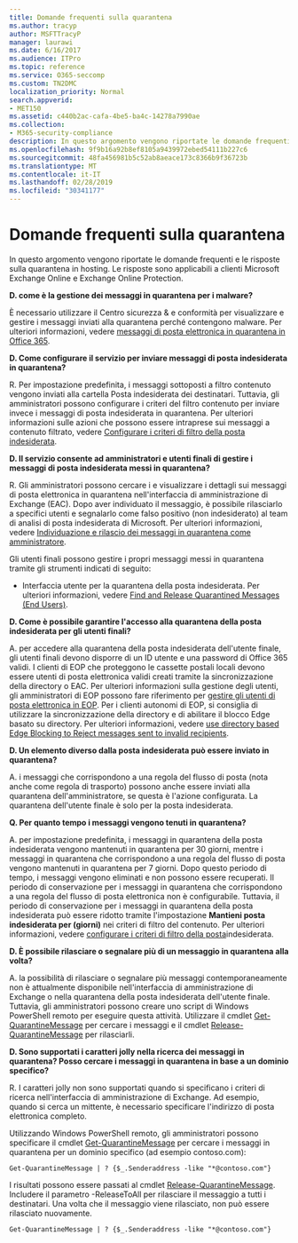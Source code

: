 ```yaml
---
title: Domande frequenti sulla quarantena
ms.author: tracyp
author: MSFTTracyP
manager: laurawi
ms.date: 6/16/2017
ms.audience: ITPro
ms.topic: reference
ms.service: O365-seccomp
ms.custom: TN2DMC
localization_priority: Normal
search.appverid:
- MET150
ms.assetid: c440b2ac-cafa-4be5-ba4c-14278a7990ae
ms.collection:
- M365-security-compliance
description: In questo argomento vengono riportate le domande frequenti e le risposte sulla quarantena in hosting.
ms.openlocfilehash: 9f9b16a92b8ef8105a9439972ebed54111b227c6
ms.sourcegitcommit: 48fa456981b5c52ab8aeace173c8366b9f36723b
ms.translationtype: MT
ms.contentlocale: it-IT
ms.lasthandoff: 02/28/2019
ms.locfileid: "30341177"
---
```

# <a name="quarantine-faq"></a>Domande frequenti sulla quarantena

In questo argomento vengono riportate le domande frequenti e le risposte sulla quarantena in hosting. Le risposte sono applicabili a clienti Microsoft Exchange Online e Exchange Online Protection.
  
 **D. come è la gestione dei messaggi in quarantena per i malware?**
  
È necessario utilizzare il Centro sicurezza &amp; e conformità per visualizzare e gestire i messaggi inviati alla quarantena perché contengono malware. Per ulteriori informazioni, vedere [messaggi di posta elettronica in quarantena in Office 365](https://support.office.com/article/Quarantine-email-messages-in-Office-365-4c234874-015e-4768-8495-98fcccfc639b).
  
 **D. Come configurare il servizio per inviare messaggi di posta indesiderata in quarantena?**
  
R. Per impostazione predefinita, i messaggi sottoposti a filtro contenuto vengono inviati alla cartella Posta indesiderata dei destinatari. Tuttavia, gli amministratori possono configurare i criteri del filtro contenuto per inviare invece i messaggi di posta indesiderata in quarantena. Per ulteriori informazioni sulle azioni che possono essere intraprese sui messaggi a contenuto filtrato, vedere [Configurare i criteri di filtro della posta indesiderata](configure-your-spam-filter-policies.md).
  
 **D. Il servizio consente ad amministratori e utenti finali di gestire i messaggi di posta indesiderata messi in quarantena?**
  
R. Gli amministratori possono cercare i e visualizzare i dettagli sui messaggi di posta elettronica in quarantena nell'interfaccia di amministrazione di Exchange (EAC). Dopo aver individuato il messaggio, è possibile rilasciarlo a specifici utenti e segnalarlo come falso positivo (non indesiderato) al team di analisi di posta indesiderata di Microsoft. Per ulteriori informazioni, vedere [Individuazione e rilascio dei messaggi in quarantena come amministratore](find-and-release-quarantined-messages-as-an-administrator.md).
  
Gli utenti finali possono gestire i propri messaggi messi in quarantena tramite gli strumenti indicati di seguito: 
  
- Interfaccia utente per la quarantena della posta indesiderata. Per ulteriori informazioni, vedere [Find and Release Quarantined Messages (End Users)](http://technet.microsoft.com/library/e439b560-827a-4807-abd3-6b861c1ff786.aspx).
        
 **D. Come è possibile garantire l'accesso alla quarantena della posta indesiderata per gli utenti finali?**
  
A. per accedere alla quarantena della posta indesiderata dell'utente finale, gli utenti finali devono disporre di un ID utente e una password di Office 365 validi. I clienti di EOP che proteggono le cassette postali locali devono essere utenti di posta elettronica validi creati tramite la sincronizzazione della directory o EAC. Per ulteriori informazioni sulla gestione degli utenti, gli amministratori di EOP possono fare riferimento per [gestire gli utenti di posta elettronica in EOP](eop/manage-mail-users-in-eop.md). Per i clienti autonomi di EOP, si consiglia di utilizzare la sincronizzazione della directory e di abilitare il blocco Edge basato su directory. Per ulteriori informazioni, vedere [use directory based Edge Blocking to Reject messages sent to invalid recipients](http://technet.microsoft.com/library/ca7b7416-92ed-40ad-abdb-695be46ea2e4.aspx).
  
 **D. Un elemento diverso dalla posta indesiderata può essere inviato in quarantena?**
  
A. i messaggi che corrispondono a una regola del flusso di posta (nota anche come regola di trasporto) possono anche essere inviati alla quarantena dell'amministratore, se questa è l'azione configurata. La quarantena dell'utente finale è solo per la posta indesiderata.
  
 **Q. Per quanto tempo i messaggi vengono tenuti in quarantena?**
  
A. per impostazione predefinita, i messaggi in quarantena della posta indesiderata vengono mantenuti in quarantena per 30 giorni, mentre i messaggi in quarantena che corrispondono a una regola del flusso di posta vengono mantenuti in quarantena per 7 giorni. Dopo questo periodo di tempo, i messaggi vengono eliminati e non possono essere recuperati. Il periodo di conservazione per i messaggi in quarantena che corrispondono a una regola del flusso di posta elettronica non è configurabile. Tuttavia, il periodo di conservazione per i messaggi in quarantena della posta indesiderata può essere ridotto tramite l'impostazione **Mantieni posta indesiderata per (giorni)** nei criteri di filtro del contenuto. Per ulteriori informazioni, vedere [configurare i criteri di filtro della posta](configure-your-spam-filter-policies.md)indesiderata.
  
 **D. È possibile rilasciare o segnalare più di un messaggio in quarantena alla volta?**
  
A. la possibilità di rilasciare o segnalare più messaggi contemporaneamente non è attualmente disponibile nell'interfaccia di amministrazione di Exchange o nella quarantena della posta indesiderata dell'utente finale. Tuttavia, gli amministratori possono creare uno script di Windows PowerShell remoto per eseguire questa attività. Utilizzare il cmdlet [Get-QuarantineMessage](http://technet.microsoft.com/library/88026da1-8dbc-49e7-80e8-112a32773c34.aspx) per cercare i messaggi e il cmdlet [Release-QuarantineMessage](http://technet.microsoft.com/library/4a3aa05c-238f-46f2-b8dd-b0e3c38eab3e.aspx) per rilasciarli. 
  
 **D. Sono supportati i caratteri jolly nella ricerca dei messaggi in quarantena? Posso cercare i messaggi in quarantena in base a un dominio specifico?**
  
R. I caratteri jolly non sono supportati quando si specificano i criteri di ricerca nell'interfaccia di amministrazione di Exchange. Ad esempio, quando si cerca un mittente, è necessario specificare l'indirizzo di posta elettronica completo.
  
Utilizzando Windows PowerShell remoto, gli amministratori possono specificare il cmdlet [Get-QuarantineMessage](http://technet.microsoft.com/library/88026da1-8dbc-49e7-80e8-112a32773c34.aspx) per cercare i messaggi in quarantena per un dominio specifico (ad esempio contoso.com): 
  
```
Get-QuarantineMessage | ? {$_.Senderaddress -like "*@contoso.com"}
```

I risultati possono essere passati al cmdlet [Release-QuarantineMessage](http://technet.microsoft.com/library/4a3aa05c-238f-46f2-b8dd-b0e3c38eab3e.aspx). Includere il parametro -ReleaseToAll per rilasciare il messaggio a tutti i destinatari. Una volta che il messaggio viene rilasciato, non può essere rilasciato nuovamente. 
  
```
Get-QuarantineMessage | ? {$_.Senderaddress -like "*@contoso.com"}
```



